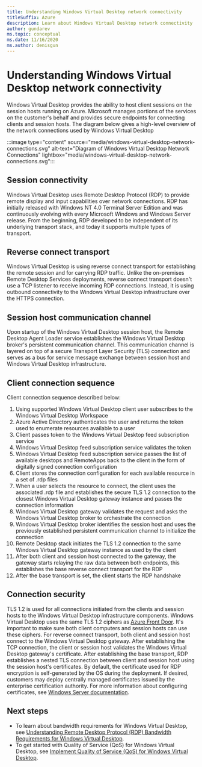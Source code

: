 ```yaml
---
title: Understanding Windows Virtual Desktop network connectivity
titleSuffix: Azure
description: Learn about Windows Virtual Desktop network connectivity
author: gundarev
ms.topic: conceptual
ms.date: 11/16/2020
ms.author: denisgun
---
```


# Understanding Windows Virtual Desktop network connectivity

Windows Virtual Desktop provides the ability to host client sessions on the session hosts running on Azure. Microsoft manages portions of the services on the customer's behalf and provides secure endpoints for connecting clients and session hosts. The diagram below gives a high-level overview of the network connections used by Windows Virtual Desktop

:::image type="content" source="media/windows-virtual-desktop-network-connections.svg" alt-text="Diagram of Windows Virtual Desktop Network Connections" lightbox="media/windows-virtual-desktop-network-connections.svg":::

## Session connectivity

Windows Virtual Desktop uses Remote Desktop Protocol (RDP) to provide remote display and input capabilities over network connections. RDP has initially released with Windows NT 4.0 Terminal Server Edition and was continuously evolving with every Microsoft Windows and Windows Server release. From the beginning, RDP developed to be independent of its underlying transport stack, and today it supports multiple types of transport.

## Reverse connect transport

Windows Virtual Desktop is using reverse connect transport for establishing the remote session and for carrying RDP traffic. Unlike the on-premises Remote Desktop Services deployments, reverse connect transport doesn't use a TCP listener to receive incoming RDP connections. Instead, it is using outbound connectivity to the Windows Virtual Desktop infrastructure over the HTTPS connection.

## Session host communication channel

Upon startup of the Windows Virtual Desktop session host, the Remote Desktop Agent Loader service establishes the Windows Virtual Desktop broker's persistent communication channel. This communication channel is layered on top of a secure Transport Layer Security (TLS) connection and serves as a bus for service message exchange between session host and Windows Virtual Desktop infrastructure.

## Client connection sequence

Client connection sequence described below:

1. Using supported Windows Virtual Desktop client user subscribes to the Windows Virtual Desktop Workspace
2. Azure Active Directory authenticates the user and returns the token used to enumerate resources available to a user
3. Client passes token to the Windows Virtual Desktop feed subscription service
4. Windows Virtual Desktop feed subscription service validates the token
5. Windows Virtual Desktop feed subscription service passes the list of available desktops and RemoteApps back to the client in the form of digitally signed connection configuration
6. Client stores the connection configuration for each available resource in a set of .rdp files
7. When a user selects the resource to connect, the client uses the associated .rdp file and establishes the secure TLS 1.2 connection to the closest Windows Virtual Desktop gateway instance and passes the connection information
8. Windows Virtual Desktop gateway validates the request and asks the Windows Virtual Desktop broker to orchestrate the connection
9. Windows Virtual Desktop broker identifies the session host and uses the previously established persistent communication channel to initialize the connection
10. Remote Desktop stack initiates the TLS 1.2 connection to the same Windows Virtual Desktop gateway instance as used by the client
11. After both client and session host connected to the gateway, the gateway starts relaying the raw data between both endpoints, this establishes the base reverse connect transport for the RDP
12. After the base transport is set, the client starts the RDP handshake

## Connection security

TLS 1.2 is used for all connections initiated from the clients and session hosts to the Windows Virtual Desktop infrastructure components. Windows Virtual Desktop uses the same TLS 1.2 ciphers as [Azure Front Door](../frontdoor/front-door-faq.yml#what-are-the-current-cipher-suites-supported-by-azure-front-door-). It's important to make sure both client computers and session hosts can use these ciphers.
For reverse connect transport, both client and session host connect to the Windows Virtual Desktop gateway. After establishing the TCP connection, the client or session host validates the Windows Virtual Desktop gateway's certificate.
After establishing the base transport,  RDP establishes a nested TLS connection between client and session host using the session host's certificates. By default, the certificate used for RDP encryption is self-generated by the OS during the deployment. If desired, customers may deploy centrally managed certificates issued by the enterprise certification authority. For more information about configuring certificates, see [Windows Server documentation](/troubleshoot/windows-server/remote/remote-desktop-listener-certificate-configurations).

## Next steps

* To learn about bandwidth requirements for Windows Virtual Desktop, see [Understanding Remote Desktop Protocol (RDP) Bandwidth Requirements for Windows Virtual Desktop](rdp-bandwidth.md).
* To get started with Quality of Service (QoS) for Windows Virtual Desktop, see [Implement Quality of Service (QoS) for Windows Virtual Desktop](rdp-quality-of-service-qos.md).
